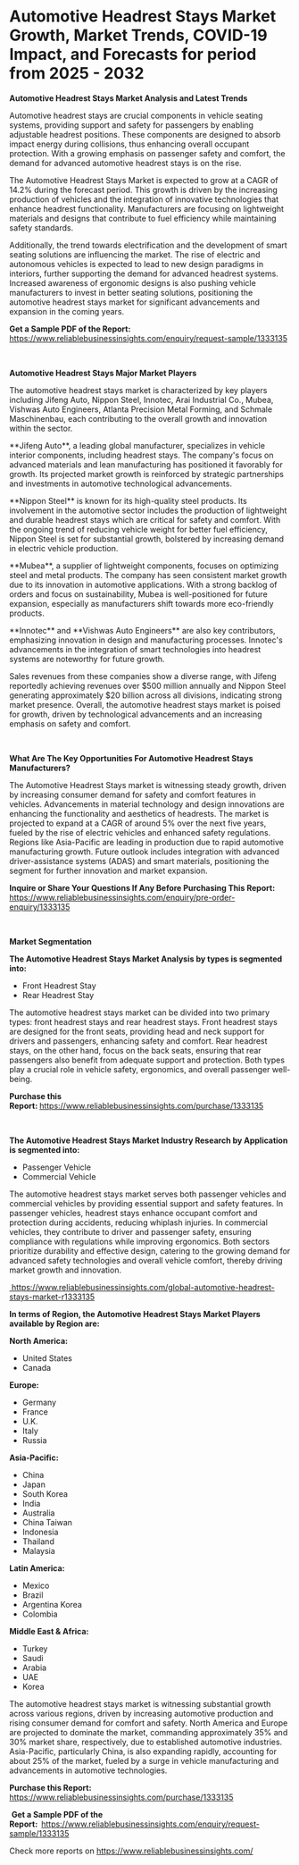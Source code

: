 <p><h1>Automotive Headrest Stays Market Growth, Market Trends, COVID-19 Impact, and Forecasts for period from 2025 - 2032</h1></p><p><strong>Automotive Headrest Stays Market Analysis and Latest Trends</strong></p>
<p><p>Automotive headrest stays are crucial components in vehicle seating systems, providing support and safety for passengers by enabling adjustable headrest positions. These components are designed to absorb impact energy during collisions, thus enhancing overall occupant protection. With a growing emphasis on passenger safety and comfort, the demand for advanced automotive headrest stays is on the rise.</p><p>The Automotive Headrest Stays Market is expected to grow at a CAGR of 14.2% during the forecast period. This growth is driven by the increasing production of vehicles and the integration of innovative technologies that enhance headrest functionality. Manufacturers are focusing on lightweight materials and designs that contribute to fuel efficiency while maintaining safety standards.</p><p>Additionally, the trend towards electrification and the development of smart seating solutions are influencing the market. The rise of electric and autonomous vehicles is expected to lead to new design paradigms in interiors, further supporting the demand for advanced headrest systems. Increased awareness of ergonomic designs is also pushing vehicle manufacturers to invest in better seating solutions, positioning the automotive headrest stays market for significant advancements and expansion in the coming years.</p></p>
<p><strong>Get a Sample PDF of the Report:&nbsp;</strong> <a href="https://www.reliablebusinessinsights.com/enquiry/request-sample/1333135?utm_campaign=3446&utm_medium=2&utm_source=Github&utm_content=ia&utm_term=24032025&utm_id=automotive-headrest-stays">https://www.reliablebusinessinsights.com/enquiry/request-sample/1333135</a></p>
<p>&nbsp;</p>
<p><strong>Automotive Headrest Stays Major Market Players</strong></p>
<p><p>The automotive headrest stays market is characterized by key players including Jifeng Auto, Nippon Steel, Innotec, Arai Industrial Co., Mubea, Vishwas Auto Engineers, Atlanta Precision Metal Forming, and Schmale Maschinenbau, each contributing to the overall growth and innovation within the sector.</p><p>**Jifeng Auto**, a leading global manufacturer, specializes in vehicle interior components, including headrest stays. The company's focus on advanced materials and lean manufacturing has positioned it favorably for growth. Its projected market growth is reinforced by strategic partnerships and investments in automotive technological advancements.</p><p>**Nippon Steel** is known for its high-quality steel products. Its involvement in the automotive sector includes the production of lightweight and durable headrest stays which are critical for safety and comfort. With the ongoing trend of reducing vehicle weight for better fuel efficiency, Nippon Steel is set for substantial growth, bolstered by increasing demand in electric vehicle production.</p><p>**Mubea**, a supplier of lightweight components, focuses on optimizing steel and metal products. The company has seen consistent market growth due to its innovation in automotive applications. With a strong backlog of orders and focus on sustainability, Mubea is well-positioned for future expansion, especially as manufacturers shift towards more eco-friendly products.</p><p>**Innotec** and **Vishwas Auto Engineers** are also key contributors, emphasizing innovation in design and manufacturing processes. Innotec's advancements in the integration of smart technologies into headrest systems are noteworthy for future growth.</p><p>Sales revenues from these companies show a diverse range, with Jifeng reportedly achieving revenues over $500 million annually and Nippon Steel generating approximately $20 billion across all divisions, indicating strong market presence. Overall, the automotive headrest stays market is poised for growth, driven by technological advancements and an increasing emphasis on safety and comfort.</p></p>
<p>&nbsp;</p>
<p><strong>What Are The Key Opportunities For Automotive Headrest Stays Manufacturers?</strong></p>
<p><p>The Automotive Headrest Stays market is witnessing steady growth, driven by increasing consumer demand for safety and comfort features in vehicles. Advancements in material technology and design innovations are enhancing the functionality and aesthetics of headrests. The market is projected to expand at a CAGR of around 5% over the next five years, fueled by the rise of electric vehicles and enhanced safety regulations. Regions like Asia-Pacific are leading in production due to rapid automotive manufacturing growth. Future outlook includes integration with advanced driver-assistance systems (ADAS) and smart materials, positioning the segment for further innovation and market expansion.</p></p>
<p><strong>Inquire or Share Your Questions If Any Before Purchasing This Report:</strong> <a href="https://www.reliablebusinessinsights.com/enquiry/pre-order-enquiry/1333135?utm_campaign=3446&utm_medium=2&utm_source=Github&utm_content=ia&utm_term=24032025&utm_id=automotive-headrest-stays">https://www.reliablebusinessinsights.com/enquiry/pre-order-enquiry/1333135</a></p>
<p>&nbsp;</p>
<p><strong>Market Segmentation</strong></p>
<p><strong>The Automotive Headrest Stays Market Analysis by types is segmented into:</strong></p>
<p><ul><li>Front Headrest Stay</li><li>Rear Headrest Stay</li></ul></p>
<p><p>The automotive headrest stays market can be divided into two primary types: front headrest stays and rear headrest stays. Front headrest stays are designed for the front seats, providing head and neck support for drivers and passengers, enhancing safety and comfort. Rear headrest stays, on the other hand, focus on the back seats, ensuring that rear passengers also benefit from adequate support and protection. Both types play a crucial role in vehicle safety, ergonomics, and overall passenger well-being.</p></p>
<p><strong>Purchase this Report:&nbsp;</strong><a href="https://www.reliablebusinessinsights.com/purchase/1333135?utm_campaign=3446&utm_medium=2&utm_source=Github&utm_content=ia&utm_term=24032025&utm_id=automotive-headrest-stays">https://www.reliablebusinessinsights.com/purchase/1333135</a></p>
<p>&nbsp;</p>
<p><strong>The Automotive Headrest Stays Market Industry Research by Application is segmented into:</strong></p>
<p><ul><li>Passenger Vehicle</li><li>Commercial Vehicle</li></ul></p>
<p><p>The automotive headrest stays market serves both passenger vehicles and commercial vehicles by providing essential support and safety features. In passenger vehicles, headrest stays enhance occupant comfort and protection during accidents, reducing whiplash injuries. In commercial vehicles, they contribute to driver and passenger safety, ensuring compliance with regulations while improving ergonomics. Both sectors prioritize durability and effective design, catering to the growing demand for advanced safety technologies and overall vehicle comfort, thereby driving market growth and innovation.</p></p>
<p><a href="https://www.reliablebusinessinsights.com/global-automotive-headrest-stays-market-r1333135?utm_campaign=3446&utm_medium=2&utm_source=Github&utm_content=ia&utm_term=24032025&utm_id=automotive-headrest-stays">&nbsp;https://www.reliablebusinessinsights.com/global-automotive-headrest-stays-market-r1333135</a></p>
<p><strong>In terms of Region, the Automotive Headrest Stays Market Players available by Region are:</strong></p>
<p>
    <p> <strong> North America: </strong>
        <ul>
            <li>United States</li>
            <li>Canada</li>
        </ul>
        </p> 
    <p> <strong> Europe: </strong>
        <ul>
            <li>Germany</li>
            <li>France</li>
            <li>U.K.</li>
            <li>Italy</li>
            <li>Russia</li>
        </ul>
        </p> 
    <p> <strong> Asia-Pacific: </strong>
        <ul>
            <li>China</li>
            <li>Japan</li>
            <li>South Korea</li>
            <li>India</li>
            <li>Australia</li>
            <li>China Taiwan</li>
            <li>Indonesia</li>
            <li>Thailand</li>
            <li>Malaysia</li>
        </ul>
        </p> 
    <p> <strong> Latin America: </strong>
        <ul>
            <li>Mexico</li>
            <li>Brazil</li>
            <li>Argentina Korea</li>
            <li>Colombia</li>
        </ul>
        </p> 
    <p> <strong> Middle East & Africa: </strong>
        <ul>
            <li>Turkey</li>
            <li>Saudi</li>
            <li>Arabia</li>
            <li>UAE</li>
            <li>Korea</li>
        </ul>
    </p>
    </p>
<p><p>The automotive headrest stays market is witnessing substantial growth across various regions, driven by increasing automotive production and rising consumer demand for comfort and safety. North America and Europe are projected to dominate the market, commanding approximately 35% and 30% market share, respectively, due to established automotive industries. Asia-Pacific, particularly China, is also expanding rapidly, accounting for about 25% of the market, fueled by a surge in vehicle manufacturing and advancements in automotive technologies.</p></p>
<p><strong>Purchase this Report: </strong><a href="https://www.reliablebusinessinsights.com/purchase/1333135?utm_campaign=3446&utm_medium=2&utm_source=Github&utm_content=ia&utm_term=24032025&utm_id=automotive-headrest-stays">https://www.reliablebusinessinsights.com/purchase/1333135</a></p>
<p>&nbsp;<strong>Get a Sample PDF of the Report:&nbsp;&nbsp;</strong><a href="https://www.reliablebusinessinsights.com/enquiry/request-sample/1333135?utm_campaign=3446&utm_medium=2&utm_source=Github&utm_content=ia&utm_term=24032025&utm_id=automotive-headrest-stays">https://www.reliablebusinessinsights.com/enquiry/request-sample/1333135</a></p>
<p><strong></strong></p>
<p>Check more reports on <a href="https://www.reliablebusinessinsights.com/?utm_campaign=3446&utm_medium=2&utm_source=Github&utm_content=ia&utm_term=24032025&utm_id=automotive-headrest-stays">https://www.reliablebusinessinsights.com/</a></p>